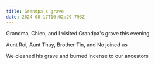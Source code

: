 ```yaml
---
title: Grandpa's grave
date: 2024-08-17T16:02:29.793Z
---
```


Grandma, Chien, and I visited Grandpa's grave this evening

Aunt Roi, Aunt Thuy, Brother Tin, and No joined us

We cleaned his grave and burned incense to our ancestors
